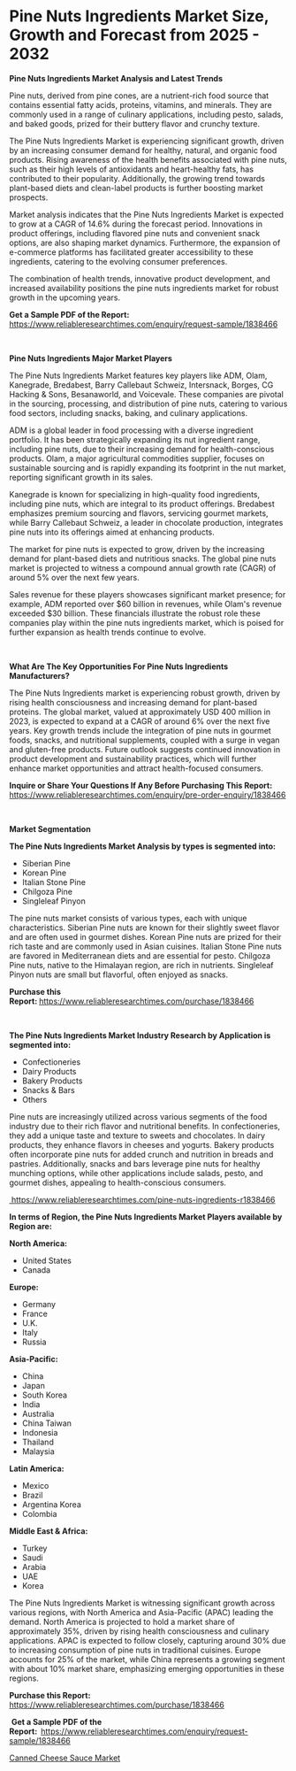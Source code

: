 <p><h1>Pine Nuts Ingredients Market Size, Growth and Forecast from 2025 - 2032</h1></p><p><strong>Pine Nuts Ingredients Market Analysis and Latest Trends</strong></p>
<p><p>Pine nuts, derived from pine cones, are a nutrient-rich food source that contains essential fatty acids, proteins, vitamins, and minerals. They are commonly used in a range of culinary applications, including pesto, salads, and baked goods, prized for their buttery flavor and crunchy texture.</p><p>The Pine Nuts Ingredients Market is experiencing significant growth, driven by an increasing consumer demand for healthy, natural, and organic food products. Rising awareness of the health benefits associated with pine nuts, such as their high levels of antioxidants and heart-healthy fats, has contributed to their popularity. Additionally, the growing trend towards plant-based diets and clean-label products is further boosting market prospects.</p><p>Market analysis indicates that the Pine Nuts Ingredients Market is expected to grow at a CAGR of 14.6% during the forecast period. Innovations in product offerings, including flavored pine nuts and convenient snack options, are also shaping market dynamics. Furthermore, the expansion of e-commerce platforms has facilitated greater accessibility to these ingredients, catering to the evolving consumer preferences.</p><p>The combination of health trends, innovative product development, and increased availability positions the pine nuts ingredients market for robust growth in the upcoming years.</p></p>
<p><strong>Get a Sample PDF of the Report:&nbsp;</strong> <a href="https://www.reliableresearchtimes.com/enquiry/request-sample/1838466?utm_campaign=1933&utm_medium=2&utm_source=Github&utm_content=ia&utm_term=15022025&utm_id=pine-nuts-ingredients">https://www.reliableresearchtimes.com/enquiry/request-sample/1838466</a></p>
<p>&nbsp;</p>
<p><strong>Pine Nuts Ingredients Major Market Players</strong></p>
<p><p>The Pine Nuts Ingredients Market features key players like ADM, Olam, Kanegrade, Bredabest, Barry Callebaut Schweiz, Intersnack, Borges, CG Hacking & Sons, Besanaworld, and Voicevale. These companies are pivotal in the sourcing, processing, and distribution of pine nuts, catering to various food sectors, including snacks, baking, and culinary applications.</p><p>ADM is a global leader in food processing with a diverse ingredient portfolio. It has been strategically expanding its nut ingredient range, including pine nuts, due to their increasing demand for health-conscious products. Olam, a major agricultural commodities supplier, focuses on sustainable sourcing and is rapidly expanding its footprint in the nut market, reporting significant growth in its sales.</p><p>Kanegrade is known for specializing in high-quality food ingredients, including pine nuts, which are integral to its product offerings. Bredabest emphasizes premium sourcing and flavors, servicing gourmet markets, while Barry Callebaut Schweiz, a leader in chocolate production, integrates pine nuts into its offerings aimed at enhancing products.</p><p>The market for pine nuts is expected to grow, driven by the increasing demand for plant-based diets and nutritious snacks. The global pine nuts market is projected to witness a compound annual growth rate (CAGR) of around 5% over the next few years. </p><p>Sales revenue for these players showcases significant market presence; for example, ADM reported over $60 billion in revenues, while Olam's revenue exceeded $30 billion. These financials illustrate the robust role these companies play within the pine nuts ingredients market, which is poised for further expansion as health trends continue to evolve.</p></p>
<p>&nbsp;</p>
<p><strong>What Are The Key Opportunities For Pine Nuts Ingredients Manufacturers?</strong></p>
<p><p>The Pine Nuts Ingredients market is experiencing robust growth, driven by rising health consciousness and increasing demand for plant-based proteins. The global market, valued at approximately USD 400 million in 2023, is expected to expand at a CAGR of around 6% over the next five years. Key growth trends include the integration of pine nuts in gourmet foods, snacks, and nutritional supplements, coupled with a surge in vegan and gluten-free products. Future outlook suggests continued innovation in product development and sustainability practices, which will further enhance market opportunities and attract health-focused consumers.</p></p>
<p><strong>Inquire or Share Your Questions If Any Before Purchasing This Report:</strong> <a href="https://www.reliableresearchtimes.com/enquiry/pre-order-enquiry/1838466?utm_campaign=1933&utm_medium=2&utm_source=Github&utm_content=ia&utm_term=15022025&utm_id=pine-nuts-ingredients">https://www.reliableresearchtimes.com/enquiry/pre-order-enquiry/1838466</a></p>
<p>&nbsp;</p>
<p><strong>Market Segmentation</strong></p>
<p><strong>The Pine Nuts Ingredients Market Analysis by types is segmented into:</strong></p>
<p><ul><li>Siberian Pine</li><li>Korean Pine</li><li>Italian Stone Pine</li><li>Chilgoza Pine</li><li>Singleleaf Pinyon</li></ul></p>
<p><p>The pine nuts market consists of various types, each with unique characteristics. Siberian Pine nuts are known for their slightly sweet flavor and are often used in gourmet dishes. Korean Pine nuts are prized for their rich taste and are commonly used in Asian cuisines. Italian Stone Pine nuts are favored in Mediterranean diets and are essential for pesto. Chilgoza Pine nuts, native to the Himalayan region, are rich in nutrients. Singleleaf Pinyon nuts are small but flavorful, often enjoyed as snacks.</p></p>
<p><strong>Purchase this Report:&nbsp;</strong><a href="https://www.reliableresearchtimes.com/purchase/1838466?utm_campaign=1933&utm_medium=2&utm_source=Github&utm_content=ia&utm_term=15022025&utm_id=pine-nuts-ingredients">https://www.reliableresearchtimes.com/purchase/1838466</a></p>
<p>&nbsp;</p>
<p><strong>The Pine Nuts Ingredients Market Industry Research by Application is segmented into:</strong></p>
<p><ul><li>Confectioneries</li><li>Dairy Products</li><li>Bakery Products</li><li>Snacks & Bars</li><li>Others</li></ul></p>
<p><p>Pine nuts are increasingly utilized across various segments of the food industry due to their rich flavor and nutritional benefits. In confectioneries, they add a unique taste and texture to sweets and chocolates. In dairy products, they enhance flavors in cheeses and yogurts. Bakery products often incorporate pine nuts for added crunch and nutrition in breads and pastries. Additionally, snacks and bars leverage pine nuts for healthy munching options, while other applications include salads, pesto, and gourmet dishes, appealing to health-conscious consumers.</p></p>
<p><a href="https://www.reliableresearchtimes.com/pine-nuts-ingredients-r1838466?utm_campaign=1933&utm_medium=2&utm_source=Github&utm_content=ia&utm_term=15022025&utm_id=pine-nuts-ingredients">&nbsp;https://www.reliableresearchtimes.com/pine-nuts-ingredients-r1838466</a></p>
<p><strong>In terms of Region, the Pine Nuts Ingredients Market Players available by Region are:</strong></p>
<p>
    <p> <strong> North America: </strong>
        <ul>
            <li>United States</li>
            <li>Canada</li>
        </ul>
        </p> 
    <p> <strong> Europe: </strong>
        <ul>
            <li>Germany</li>
            <li>France</li>
            <li>U.K.</li>
            <li>Italy</li>
            <li>Russia</li>
        </ul>
        </p> 
    <p> <strong> Asia-Pacific: </strong>
        <ul>
            <li>China</li>
            <li>Japan</li>
            <li>South Korea</li>
            <li>India</li>
            <li>Australia</li>
            <li>China Taiwan</li>
            <li>Indonesia</li>
            <li>Thailand</li>
            <li>Malaysia</li>
        </ul>
        </p> 
    <p> <strong> Latin America: </strong>
        <ul>
            <li>Mexico</li>
            <li>Brazil</li>
            <li>Argentina Korea</li>
            <li>Colombia</li>
        </ul>
        </p> 
    <p> <strong> Middle East & Africa: </strong>
        <ul>
            <li>Turkey</li>
            <li>Saudi</li>
            <li>Arabia</li>
            <li>UAE</li>
            <li>Korea</li>
        </ul>
    </p>
    </p>
<p><p>The Pine Nuts Ingredients Market is witnessing significant growth across various regions, with North America and Asia-Pacific (APAC) leading the demand. North America is projected to hold a market share of approximately 35%, driven by rising health consciousness and culinary applications. APAC is expected to follow closely, capturing around 30% due to increasing consumption of pine nuts in traditional cuisines. Europe accounts for 25% of the market, while China represents a growing segment with about 10% market share, emphasizing emerging opportunities in these regions.</p></p>
<p><strong>Purchase this Report: </strong><a href="https://www.reliableresearchtimes.com/purchase/1838466?utm_campaign=1933&utm_medium=2&utm_source=Github&utm_content=ia&utm_term=15022025&utm_id=pine-nuts-ingredients">https://www.reliableresearchtimes.com/purchase/1838466</a></p>
<p>&nbsp;<strong>Get a Sample PDF of the Report:&nbsp;&nbsp;</strong><a href="https://www.reliableresearchtimes.com/enquiry/request-sample/1838466?utm_campaign=1933&utm_medium=2&utm_source=Github&utm_content=ia&utm_term=15022025&utm_id=pine-nuts-ingredients">https://www.reliableresearchtimes.com/enquiry/request-sample/1838466</a></p>
<p><strong></strong></p>
<p><p><a href="https://github.com/nathandecarvalho/Market-Research-Report-List-6/blob/main/canned-cheese-sauce-market.md?utm_campaign=1933&utm_medium=2&utm_source=Github&utm_content=ia&utm_term=15022025&utm_id=pine-nuts-ingredients">Canned Cheese Sauce Market</a></p></p>
